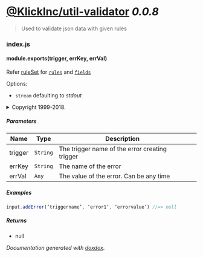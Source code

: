 # [@KlickInc/util-validator](https://github.com/KlickInc/klick-dataservice/tree/core/utils/util-validator) *0.0.8*

> Used to validate json data with given rules


### index.js


#### module.exports(trigger, errKey, errVal) 

Refer [ruleSet](#ruleSet) for [`rules`](#ruleSet--rules) and [`fields`](#ruleSet--fields)

Options:

  - `stream` defaulting to _stdout_
  
  

<details>
  <summary>Copyright 1999-2018.</summary>
  <p> - by Refsnes Data. All Rights Reserved.</p>
  <p>All content and graphics on this web site are the property of the company Refsnes Data.</p>
</details>


##### Parameters

| Name | Type | Description |  |
| ---- | ---- | ----------- | -------- |
| trigger | `String`  | The trigger name of the error creating trigger | &nbsp; |
| errKey | `String`  | The name of the error | &nbsp; |
| errVal | `Any`  | The value of the error. Can be any time | &nbsp; |




##### Examples

```javascript
input.addError(‘triggername’, ‘error1’, ‘errorvalue’) //=> null
```


##### Returns


-  null




*Documentation generated with [doxdox](https://github.com/neogeek/doxdox).*
